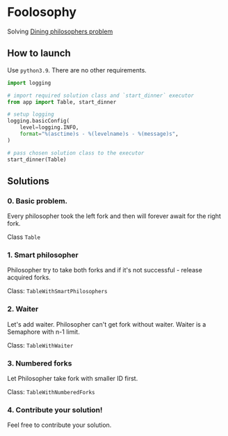 # Foolosophy

Solving [Dining philosophers problem](https://en.wikipedia.org/wiki/Dining_philosophers_problem)

## How to launch

Use `python3.9`. There are no other requirements.

```python
import logging

# import required solution class and `start_dinner` executor
from app import Table, start_dinner

# setup logging
logging.basicConfig(
    level=logging.INFO,
    format="%(asctime)s - %(levelname)s - %(message)s",
)

# pass chosen solution class to the executor
start_dinner(Table)
```

## Solutions

### 0. Basic problem.

Every philosopher took the left fork and then will forever await for the right fork.

Class `Table`

### 1. Smart philosopher

Philosopher try to take both forks and if it's not successful - release acquired forks.

Class: `TableWithSmartPhilosophers`

### 2. Waiter

Let's add waiter. Philosopher can't get fork without waiter. Waiter is a Semaphore with n-1 limit.

Class: `TableWithWaiter`

### 3. Numbered forks

Let Philosopher take fork with smaller ID first.

Class: `TableWithNumberedForks`

### 4. Contribute your solution!

Feel free to contribute your solution.
